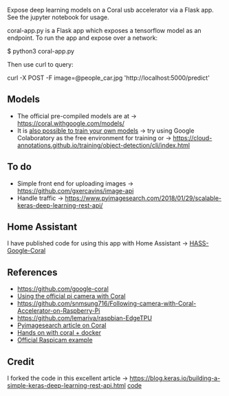Expose deep learning models on a Coral usb accelerator via a Flask app. See the jupyter notebook for usage. 

coral-app.py is a Flask app which exposes a tensorflow model as an endpoint. To run the app and expose over a network: 

 $ python3 coral-app.py

Then use curl to query:

 curl -X POST -F image=@people_car.jpg 'http://localhost:5000/predict'

## Models
* The official pre-compiled models are at -> https://coral.withgoogle.com/models/
* It is [also possible to train your own models](https://coral.withgoogle.com/tutorials/edgetpu-models-intro/) -> try using Google Colaboratory as the free environment for training or -> https://cloud-annotations.github.io/training/object-detection/cli/index.html

## To do
* Simple front end for uploading images -> https://github.com/gxercavins/image-api 
* Handle traffic -> https://www.pyimagesearch.com/2018/01/29/scalable-keras-deep-learning-rest-api/

## Home Assistant
I have published code for using this app with Home Assistant -> [HASS-Google-Coral](https://github.com/robmarkcole/HASS-Google-Coral)

## References
* https://github.com/google-coral
* [Using the official pi camera with Coral](https://github.com/nickoala/edgetpu-on-pi)
* https://github.com/snmsung716/Following-camera-with-Coral-Accelerator-on-Raspberry-Pi
* https://github.com/lemariva/raspbian-EdgeTPU
* [Pyimagesearch article on Coral](https://www.pyimagesearch.com/2019/04/22/getting-started-with-google-corals-tpu-usb-accelerator/)
* [Hands on with coral + docker](https://lemariva.com/blog/2019/04/edge-tpu-coral-usb-accelerator-dockerized)
* [Official Raspicam example](https://github.com/google-coral/examples-camera/blob/master/raspicam/classify_capture.py)

## Credit
I forked the code in this excellent article -> https://blog.keras.io/building-a-simple-keras-deep-learning-rest-api.html [code](https://github.com/jrosebr1/simple-keras-rest-api)